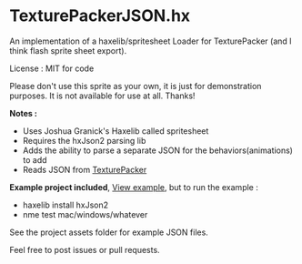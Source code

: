 TexturePackerJSON.hx
=====================

An implementation of a haxelib/spritesheet Loader for TexturePacker (and I think flash sprite sheet export).

License : MIT for code

Please don't use this sprite as your own, it is just for demonstration purposes. It is not available for use at all. Thanks!

**Notes :**

- Uses Joshua Granick's Haxelib called spritesheet
- Requires the hxJson2 parsing lib
- Adds the ability to parse a separate JSON for the behaviors(animations) to add
- Reads JSON from [TexturePacker](http://www.codeandweb.com/texturepacker)

**Example project included**, [View example](http://underscorediscovery.com/dev/TexturePackerJSON), but to run the example :    

- haxelib install hxJson2
- nme test mac/windows/whatever

See the project assets folder for example JSON files.

Feel free to post issues or pull requests.